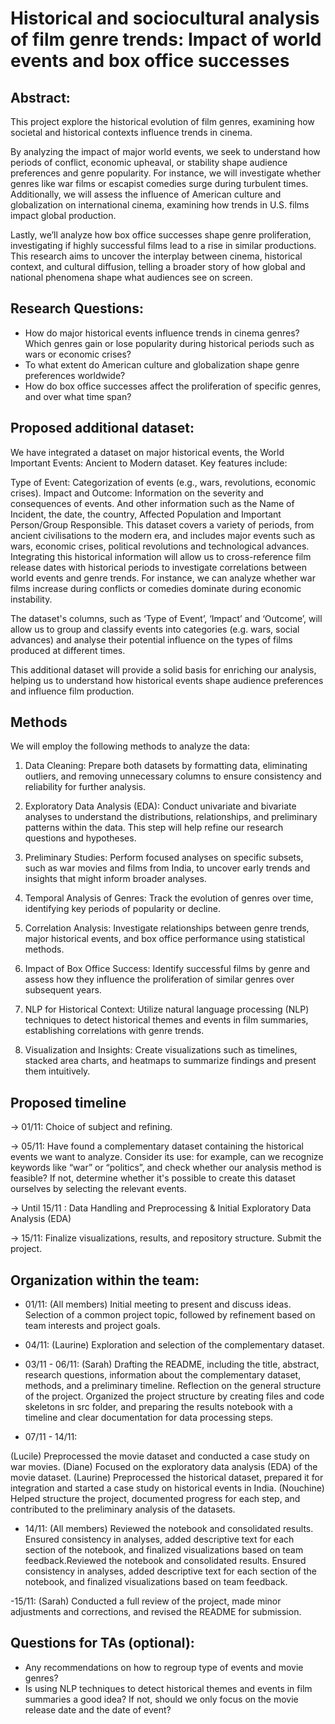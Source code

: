 # Historical and sociocultural analysis of film genre trends: Impact of world events and box office successes

## Abstract: 

This project explore the historical evolution of film genres, examining how societal and historical contexts influence trends in cinema. 

By analyzing the impact of major world events, we seek to understand how periods of conflict, economic upheaval, or stability shape audience preferences and genre popularity. For instance, we will investigate whether genres like war films or escapist comedies surge during turbulent times. Additionally, we will assess the influence of American culture and globalization on international cinema, examining how trends in U.S. films impact global production. 

Lastly, we’ll analyze how box office successes shape genre proliferation, investigating if highly successful films lead to a rise in similar productions. This research aims to uncover the interplay between cinema, historical context, and cultural diffusion, telling a broader story of how global and national phenomena shape what audiences see on screen.

## Research Questions:

* How do major historical events influence trends in cinema genres?
Which genres gain or lose popularity during historical periods such as wars or economic crises?
* To what extent do American culture and globalization shape genre preferences worldwide?
* How do box office successes affect the proliferation of specific genres, and over what time span?

## Proposed additional dataset:

We have integrated a dataset on major historical events, the World Important Events: Ancient to Modern dataset. Key features include:

Type of Event: Categorization of events (e.g., wars, revolutions, economic crises).
Impact and Outcome: Information on the severity and consequences of events.
And other information such as the Name of Incident, the date, the country, Affected Population and Important Person/Group Responsible.
This dataset covers a variety of periods, from ancient civilisations to the modern era, and includes major events such as wars, economic crises, political revolutions and technological advances.
Integrating this historical information will allow us to cross-reference film release dates with historical periods to investigate correlations between world events and genre trends. For instance, we can analyze whether war films increase during conflicts or comedies dominate during economic instability.

The dataset's columns, such as ‘Type of Event’, ‘Impact’ and ‘Outcome’, will allow us to group and classify events into categories (e.g. wars, social advances) and analyse their potential influence on the types of films produced at different times.

This additional dataset will provide a solid basis for enriching our analysis, helping us to understand how historical events shape audience preferences and influence film production.

## Methods

We will employ the following methods to analyze the data:

1) Data Cleaning:
Prepare both datasets by formatting data, eliminating outliers, and removing unnecessary columns to ensure consistency and reliability for further analysis.

2) Exploratory Data Analysis (EDA):
Conduct univariate and bivariate analyses to understand the distributions, relationships, and preliminary patterns within the data. This step will help refine our research questions and hypotheses.

3) Preliminary Studies:
Perform focused analyses on specific subsets, such as war movies and films from India, to uncover early trends and insights that might inform broader analyses.

4) Temporal Analysis of Genres:
Track the evolution of genres over time, identifying key periods of popularity or decline.

5) Correlation Analysis:
Investigate relationships between genre trends, major historical events, and box office performance using statistical methods.

6) Impact of Box Office Success:
Identify successful films by genre and assess how they influence the proliferation of similar genres over subsequent years.

7) NLP for Historical Context:
Utilize natural language processing (NLP) techniques to detect historical themes and events in film summaries, establishing correlations with genre trends.

8) Visualization and Insights:
Create visualizations such as timelines, stacked area charts, and heatmaps to summarize findings and present them intuitively.

## Proposed timeline

-> 01/11: Choice of subject and refining.

-> 05/11: Have found a complementary dataset containing the historical events we want to analyze. Consider its use: for example, can we recognize keywords like “war” or “politics”, and check whether our analysis method is feasible? If not, determine whether it's possible to create this dataset ourselves by selecting the relevant events.

-> Until 15/11 : Data Handling and Preprocessing & Initial Exploratory Data Analysis (EDA)

-> 15/11: Finalize visualizations, results, and repository structure. Submit the project.

## Organization within the team:

- 01/11: (All members) Initial meeting to present and discuss ideas. Selection of a common project topic, followed by refinement based on team interests and project goals.

- 04/11: (Laurine) Exploration and selection of the complementary dataset.
  
- 03/11 - 06/11: (Sarah) Drafting the README, including the title, abstract, research questions, information about the complementary dataset, methods, and a preliminary timeline. Reflection on the general structure of the project. Organized the project structure by creating files and code skeletons in src folder, and preparing the results notebook with a timeline and clear documentation for data processing steps.

- 07/11 - 14/11:

(Lucile) Preprocessed the movie dataset and conducted a case study on war movies.
(Diane) Focused on the exploratory data analysis (EDA) of the movie dataset.
(Laurine) Preprocessed the historical dataset, prepared it for integration and started a case study on historical events in India.
(Nouchine) Helped structure the project, documented progress for each step, and contributed to the preliminary analysis of the datasets.

- 14/11: (All members) Reviewed the notebook and consolidated results. Ensured consistency in analyses, added descriptive text for each section of the notebook, and finalized visualizations based on team feedback.Reviewed the notebook and consolidated results. Ensured consistency in analyses, added descriptive text for each section of the notebook, and finalized visualizations based on team feedback.

-15/11: (Sarah) Conducted a full review of the project, made minor adjustments and corrections, and revised the README for submission. 

## Questions for TAs (optional): 

- Any recommendations on how to regroup type of events and movie genres?
- Is using NLP techniques to detect historical themes and events in film summaries a good idea? If not, should we only focus on the movie release date and the date of event?
